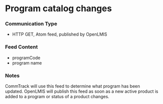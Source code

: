 # Program catalog changes

### Communication Type

- HTTP GET, Atom feed, published by OpenLMIS

### Feed Content

- programCode
- program name 

### Notes

CommTrack will use this feed to determine what program has been updated. OpenLMIS will publish this feed as soon as a new active product is added to a program or status of a product changes.